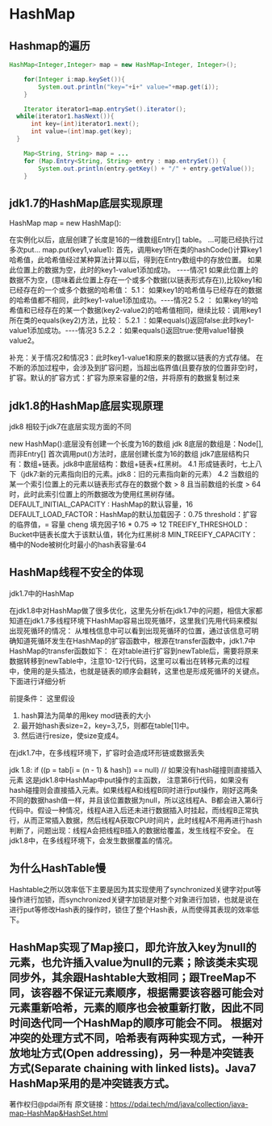 HashMap
===

Hashmap的遍历
---

```java
HashMap<Integer,Integer> map = new HashMap<Integer, Integer>();

    for(Integer i:map.keySet()){
        System.out.println("key="+i+" value="+map.get(i));
    }

    Iterator iterator1=map.entrySet().iterator();
  while(iterator1.hasNext()){
      int key=(int)iterator1.next();
      int value=(int)map.get(key);
  }
```

```java
    Map<String, String> map = ...
    for (Map.Entry<String, String> entry : map.entrySet()) {
        System.out.println(entry.getKey() + "/" + entry.getValue());
    }
```

jdk1.7的HashMap底层实现原理
---

HashMap map = new HashMap():

在实例化以后，底层创建了长度是16的一维数组Entry[] table。
…可能已经执行过多次put…
map.put(key1,value1):
首先，调用key1所在类的hashCode()计算key1哈希值，此哈希值经过某种算法计算以后，得到在Entry数组中的存放位置。
如果此位置上的数据为空，此时的key1-value1添加成功。 ----情况1
如果此位置上的数据不为空，(意味着此位置上存在一个或多个数据(以链表形式存在)),比较key1和已经存在的一个或多个数据的哈希值：
    5.1： 如果key1的哈希值与已经存在的数据的哈希值都不相同，此时key1-value1添加成功。----情况2
    5.2 ： 如果key1的哈希值和已经存在的某一个数据(key2-value2)的哈希值相同，继续比较：调用key1所在类的equals(key2)方法，比较：
    5.2.1 ：如果equals()返回false:此时key1-value1添加成功。----情况3
    5.2.2 ：如果equals()返回true:使用value1替换value2。

补充：关于情况2和情况3：此时key1-value1和原来的数据以链表的方式存储。
在不断的添加过程中，会涉及到扩容问题，当超出临界值(且要存放的位置非空)时，扩容。默认的扩容方式：扩容为原来容量的2倍，并将原有的数据复制过来

jdk1.8的HashMap底层实现原理
---

jdk8 相较于jdk7在底层实现方面的不同

new HashMap():底层没有创建一个长度为16的数组
    jdk 8底层的数组是：Node[],而非Entry[]
    首次调用put()方法时，底层创建长度为16的数组
    jdk7底层结构只有：数组+链表。jdk8中底层结构：数组+链表+红黑树。
    4.1 形成链表时，七上八下（jdk7:新的元素指向旧的元素。jdk8：旧的元素指向新的元素）
    4.2 当数组的某一个索引位置上的元素以链表形式存在的数据个数 > 8 且当前数组的长度 > 64时，此时此索引位置上的所数据改为使用红黑树存储。
    DEFAULT_INITIAL_CAPACITY : HashMap的默认容量，16
    DEFAULT_LOAD_FACTOR：HashMap的默认加载因子：0.75
    threshold：扩容的临界值，= 容量 cheng 填充因子16 * 0.75 => 12
    TREEIFY_THRESHOLD：Bucket中链表长度大于该默认值，转化为红黑树:8
    MIN_TREEIFY_CAPACITY：桶中的Node被树化时最小的hash表容量:64

HashMap线程不安全的体现
---

jdk1.7中的HashMap

在jdk1.8中对HashMap做了很多优化，这里先分析在jdk1.7中的问题，相信大家都知道在jdk1.7多线程环境下HashMap容易出现死循环，这里我们先用代码来模拟出现死循环的情况：
从堆栈信息中可以看到出现死循环的位置，通过该信息可明确知道死循环发生在HashMap的扩容函数中，根源在transfer函数中，jdk1.7中HashMap的transfer函数如下：
在对table进行扩容到newTable后，需要将原来数据转移到newTable中，注意10-12行代码，这里可以看出在转移元素的过程中，使用的是头插法，也就是链表的顺序会翻转，这里也是形成死循环的关键点。下面进行详细分析

前提条件：
这里假设

1. hash算法为简单的用key mod链表的大小
2. 最开始hash表size=2，key=3,7,5，则都在table[1]中。
3. 然后进行resize，使size变成4。

在jdk1.7中，在多线程环境下，扩容时会造成环形链或数据丢失

jdk 1.8:
        if ((p = tab[i = (n - 1) & hash]) == null) // 如果没有hash碰撞则直接插入元素
这是jdk1.8中HashMap中put操作的主函数， 注意第6行代码，如果没有hash碰撞则会直接插入元素。如果线程A和线程B同时进行put操作，刚好这两条不同的数据hash值一样，并且该位置数据为null，所以这线程A、B都会进入第6行代码中。假设一种情况，线程A进入后还未进行数据插入时挂起，而线程B正常执行，从而正常插入数据，然后线程A获取CPU时间片，此时线程A不用再进行hash判断了，问题出现：线程A会把线程B插入的数据给覆盖，发生线程不安全。
在jdk1.8中，在多线程环境下，会发生数据覆盖的情况。

为什么HashTable慢
-----

Hashtable之所以效率低下主要是因为其实现使用了synchronized关键字对put等操作进行加锁，而synchronized关键字加锁是对整个对象进行加锁，也就是说在进行put等修改Hash表的操作时，锁住了整个Hash表，从而使得其表现的效率低下。

HashMap实现了Map接口，即允许放入key为null的元素，也允许插入value为null的元素；除该类未实现同步外，其余跟Hashtable大致相同；跟TreeMap不同，该容器不保证元素顺序，根据需要该容器可能会对元素重新哈希，元素的顺序也会被重新打散，因此不同时间迭代同一个HashMap的顺序可能会不同。 根据对冲突的处理方式不同，哈希表有两种实现方式，一种开放地址方式(Open addressing)，另一种是冲突链表方式(Separate chaining with linked lists)。Java7 HashMap采用的是冲突链表方式。
------
著作权归@pdai所有
原文链接：https://pdai.tech/md/java/collection/java-map-HashMap&HashSet.html